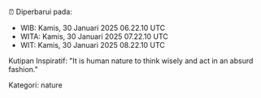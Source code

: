 ⏰ Diperbarui pada:
- WIB: Kamis, 30 Januari 2025 06.22.10 UTC
- WITA: Kamis, 30 Januari 2025 07.22.10 UTC
- WIT: Kamis, 30 Januari 2025 08.22.10 UTC

Kutipan Inspiratif:
"It is human nature to think wisely and act in an absurd fashion."


Kategori: nature

